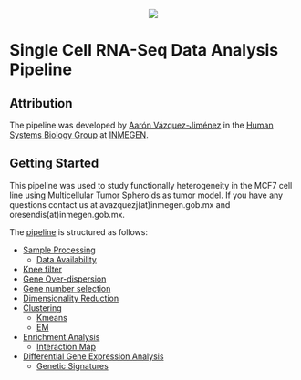 <p align="center">
  <img src="https://user-images.githubusercontent.com/60892768/74993425-88d39900-5410-11ea-8643-b701551d0472.png">
</p>

# Single Cell RNA-Seq Data Analysis Pipeline

## Attribution

The pipeline was developed by [Aarón Vázquez-Jiménez](https://www.linkedin.com/in/aar%C3%B3n-v%C3%A1zquez-jim%C3%A9nez-798473159/)  in the [Human Systems Biology Group](https://resendislab.github.io/) at [INMEGEN](https://www.inmegen.gob.mx/).

## Getting Started

This pipeline was used to study functionally heterogeneity in the MCF7 cell line using Multicellular Tumor Spheroids as tumor model. If you have any questions contact us at avazquezj(at)inmegen.gob.mx and oresendis(at)inmegen.gob.mx.

The [pipeline](Pipeline/pipeline.md) is structured as follows:

* [Sample Processing](Pipeline/pipeline.md#samples-processing)
  - [Data Availability](Pipeline/pipeline.md#samples-data-availability)
* [Knee filter](Pipeline/pipeline.md#knee-filter)
* [Gene Over-dispersion](Pipeline/pipeline.md#gene-over-dispersion)
* [Gene number selection](Pipeline/pipeline.md#gene-number-selection)
* [Dimensionality Reduction](Pipeline/pipeline.md#Dimensionality-Reduction)
* [Clustering](Pipeline/pipeline.md#Clustering)
  - [Kmeans](Pipeline/pipeline.md#kmeans)
  - [EM](pipeline.md#expectation-maximization-algorithm)
* [Enrichment Analysis](Pipeline/pipeline.md#Enrichment-Analysis)
  - [Interaction Map](Pipeline/pipeline.md#Interaction-Map)
* [Differential Gene Expression Analysis](Pipeline/pipeline.md#Differential-Gene-Expression-Analysis)
  - [Genetic Signatures](Pipeline/pipeline.md#Genetic-signatures)




